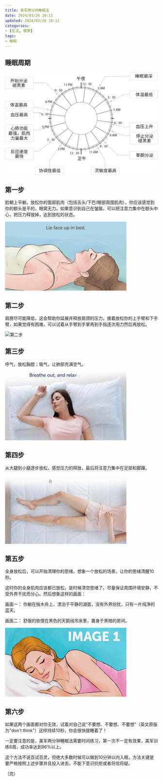 ```yaml
---
title: 美军两分钟睡眠法
date: 2024/03/26 10:11
updated: 2024/03/26 10:11
categories:
- [生活, 健康]
tags:
- 睡眠
---
```




## 睡眠周期

![睡眠周期](./assets/f8cda0eb43508714b1cb3d6a19ba1ac7.jpg)



## 第一步

脸朝上平躺，放松你的面部肌肉（包括舌头/下巴/眼部周围肌肉），你应该感觉到你的额头是平的，眼窝无力。如果意识到自己在皱眉，可以把注意力集中在额头中心，把压力释放掉，达到放松的状态。

![第一步](./assets/c2f5de68eb4ec36f0fead86c8510b319cb7078e9.gif)



## 第二步

肩膀尽可能降低，这会帮助你延展并释放肩颈的压力。接着放松你的上手臂和下手臂，如果觉得有困难，可以试着从手臂到手掌再到手指逐次用力然后再放松。

![第二步](./assets/3117dd33f75fc74f90491ba951c10b1f3e95b87b.gif)



## 第三步

 呼气，放松胸腔；吸气，让肺部充满空气。

![第三步](./assets/f363ea707e72329a71281a6f18d4211dc2b2a1b2.gif)



## 第四步

从大腿到小腿逐步放松，感觉压力的释放，最后将注意力集中在足部和脚踝。

![第四步](./assets/14d7795c6e23d0e7020e78c2f5c1c71daf911486.gif)



## 第五步

全身放松后，可以开始清理你的思绪，想象一个放松的场景，让你的思绪清醒10秒。

这时你的全身肌肉应该都已放松，是时候清空思绪了。尽量保证周围环境安静，不受外界干扰而分心。然后想象这样的画面：

画面一： 你躺在独木舟上，漂泊于平静的湖面，没有外界纷扰，只有一片纯净的蓝天。 

画面二： 舒服的依偎在黑色的天鹅绒吊床里，置身于黑暗的房间。



![第五步](./assets/e6becaf424db0bc8bc34748489049c5d10af7c4d.gif)

## 第六步

 如果这两个画面都对你无效，试着对自己说“不要想、不要想、不要想”（英文原版为"don't think"）这样持续10秒，你会很快就睡着了！

一定要注意的是，美军两分钟睡眠法需要时间练习，第一次不一定有效果，美军训练6周，成功率达到96%以上。

这个方法不说百试百灵，但绝大多数时候可以做到10分钟以内入眠，方法关键是要严格按照上述步骤并且投入进去，不能下意识抗拒或者将信将疑。

（完）
